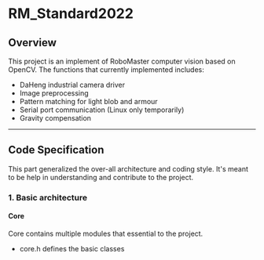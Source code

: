# RM_Standard2022

## Overview

This project is an implement of RoboMaster computer vision based on OpenCV. The functions that currently implemented
includes:

* DaHeng industrial camera driver
* Image preprocessing
* Pattern matching for light blob and armour
* Serial port communication (Linux only temporarily)
* Gravity compensation

***

## Code Specification

This part generalized the over-all architecture and coding style. It's meant to be help in understanding and contribute
to the project.

### 1. Basic architecture

#### Core
Core contains multiple modules that essential to the project.
* core.h defines the basic classes 
